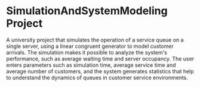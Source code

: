 # SimulationAndSystemModeling Project
A university project that simulates the operation of a service queue on a single server, using a linear congruent generator to model customer arrivals. The simulation makes it possible to analyze the system's performance, such as average waiting time and server occupancy. The user enters parameters such as simulation time, average service time and average number of customers, and the system generates statistics that help to understand the dynamics of queues in customer service environments.
